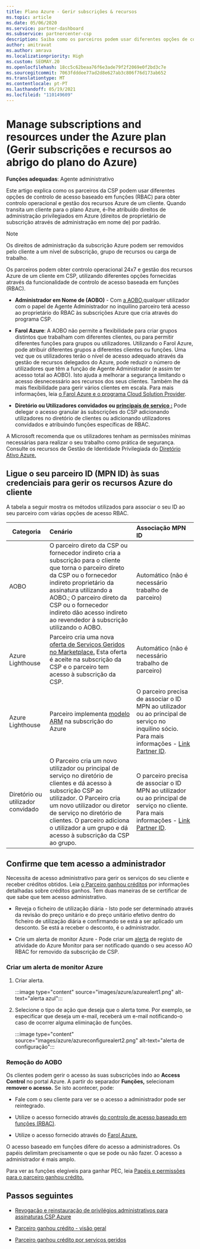 ```yaml
---
title: Plano Azure - Gerir subscrições & recursos
ms.topic: article
ms.date: 05/06/2020
ms.service: partner-dashboard
ms.subservice: partnercenter-csp
description: Saiba como os parceiros podem usar diferentes opções de controlo de acesso baseado em funções (RBAC) para obter controlo operacional e gestão dos recursos Azure de um cliente.
author: amitravat
ms.author: amrava
ms.localizationpriority: High
ms.custom: SEOMAY.20
ms.openlocfilehash: 18cc5c62beaa76f6e3ade79f2f2069e0f2bd3c7e
ms.sourcegitcommit: 7063fdddee77ad2d8e627ab3c806f76d173ab652
ms.translationtype: MT
ms.contentlocale: pt-PT
ms.lasthandoff: 05/19/2021
ms.locfileid: "110149609"
---
```

# <a name="manage-subscriptions-and-resources-under-the-azure-plan"></a>Manage subscriptions and resources under the Azure plan (Gerir subscrições e recursos ao abrigo do plano do Azure)

**Funções adequadas**: Agente administrativo


Este artigo explica como os parceiros da CSP podem usar diferentes opções de controlo de acesso baseado em funções (RBAC) para obter controlo operacional e gestão dos recursos Azure de um cliente. Quando transita um cliente para o plano Azure, é-lhe atribuído direitos de administração privilegiados em Azure (direitos de proprietário de subscrição através de administração em nome de) por padrão.

 > [!NOTE]
 > Os direitos de administração da subscrição Azure podem ser removidos pelo cliente a um nível de subscrição, grupo de recursos ou carga de trabalho. 

 Os parceiros podem obter controlo operacional 24x7 e gestão dos recursos Azure de um cliente em CSP, utilizando diferentes opções fornecidas através da funcionalidade de controlo de acesso baseada em funções (RBAC). 

- **Administrador em Nome de (AOBO)** - Com [a AOBO,](https://channel9.msdn.com/Series/cspdev/Module-11-Admin-On-Behalf-Of-AOBO)qualquer utilizador com o papel de Agente Administrador no inquilino parceiro terá acesso ao proprietário do RBAC às subscrições Azure que cria através do programa CSP.

- **Farol Azure**: A AOBO não permite a flexibilidade para criar grupos distintos que trabalham com diferentes clientes, ou para permitir diferentes funções para grupos ou utilizadores. Utilizando o Farol Azure, pode atribuir diferentes grupos a diferentes clientes ou funções. Uma vez que os utilizadores terão o nível de acesso adequado através da gestão de recursos delegados do Azure, pode reduzir o número de utilizadores que têm a função de Agente Administrador (e assim ter acesso total ao AOBO). Isto ajuda a melhorar a segurança limitando o acesso desnecessário aos recursos dos seus clientes. Também lhe dá mais flexibilidade para gerir vários clientes em escala. Para mais informações, leia [o Farol Azure e o programa Cloud Solution Provider](/azure/lighthouse/concepts/cloud-solution-provider).

- **Diretório ou Utilizadores convidados ou [principais de serviço :](/azure/active-directory/develop/app-objects-and-service-principals)** Pode delegar o acesso granular às subscrições do CSP adicionando utilizadores no diretório de clientes ou adicionando utilizadores convidados e atribuindo funções específicas de RBAC.

A Microsoft recomenda que os utilizadores tenham as permissões mínimas necessárias para realizar o seu trabalho como prática de segurança. Consulte os recursos de Gestão de Identidade Privilegiada do [Diretório Ativo Azure.](/azure/active-directory/privileged-identity-management/pim-configure)

## <a name="link-your-partner-id-mpn-id-to-your-credentials-for-managing-customers-azure-resources"></a>Ligue o seu parceiro ID (MPN ID) às suas credenciais para gerir os recursos Azure do cliente

A tabela a seguir mostra os métodos utilizados para associar o seu ID ao seu parceiro com várias opções de acesso RBAC.

|**Categoria**   |**Cenário**   |**Associação MPN ID**|
|-----------------|:------------------------|:------------------|
|AOBO   |O parceiro direto da CSP ou fornecedor indireto cria a subscrição para o cliente que torna o parceiro direto da CSP ou o fornecedor indireto proprietário da assinatura utilizando a AOBO.; O parceiro direto da CSP ou o fornecedor indireto dão acesso indireto ao revendedor à subscrição utilizando o AOBO.|Automático (não é necessário trabalho de parceiro)|
|Azure Lighthouse|Parceiro cria uma nova [oferta de Serviços Geridos no Marketplace.](/azure/lighthouse/concepts/managed-services-offers) Esta oferta é aceite na subscrição da CSP e o parceiro tem acesso à subscrição da CSP.|Automático (não é necessário trabalho de parceiro)|
|Azure Lighthouse|Parceiro implementa [modelo ARM](/azure/lighthouse/how-to/onboard-customer) na subscrição do Azure|O parceiro precisa de associar o ID MPN ao utilizador ou ao principal de serviço no inquilino sócio. Para mais informações - [Link Partner ID](/azure/billing/billing-partner-admin-link-started).|
|Diretório ou utilizador convidado|O Parceiro cria um novo utilizador ou principal de serviço no diretório de clientes e dá acesso à subscrição CSP ao utilizador. O Parceiro cria um novo utilizador ou diretor de serviço no diretório de clientes. O parceiro adiciona o utilizador a um grupo e dá acesso à subscrição da CSP ao grupo.|O parceiro precisa de associar o ID MPN ao utilizador ou ao principal de serviço no cliente. Para mais informações - [Link Partner ID](/azure/billing/billing-partner-admin-link-started).|

## <a name="confirm-that-you-have-admin-access"></a>Confirme que tem acesso a administrador

Necessita de acesso administrativo para gerir os serviços do seu cliente e receber créditos obtidos. Leia [o Parceiro ganhou créditos](partner-earned-credit.md) por informações detalhadas sobre créditos ganhos. Tem duas maneiras de se certificar de que sabe que tem acesso administrativo.

- Reveja o ficheiro de utilização diária - Isto pode ser determinado através da revisão do preço unitário e do preço unitário efetivo dentro do ficheiro de utilização diária e confirmando se está a ser aplicado um desconto. Se está a receber o desconto, é o administrador.

- Crie um alerta de monitor Azure - Pode criar um [alerta](/azure/azure-monitor/platform/alerts-activity-log) de registo de atividade do Azure Monitor para ser notificado quando o seu acesso AO RBAC for removido da subscrição de CSP.

### <a name="create-an-azure-monitor-alert"></a>Criar um alerta de monitor Azure

1. Criar alerta.

   :::image type="content" source="images/azure/azurealert1.png" alt-text="alerta azul":::

2. Selecione o tipo de ação que deseja que o alerta tome. Por exemplo, se especificar que deseja um e-mail, receberá um e-mail notificando-o caso de ocorrer alguma eliminação de funções.

   :::image type="content" source="images/azure/azureconfigurealert2.png" alt-text="alerta de configuração":::

### <a name="aobo-removal"></a>Remoção do AOBO

Os clientes podem gerir o acesso às suas subscrições indo ao **Access Control** no portal Azure. A partir do separador **Funções,** selecionam **remover o acesso.** Se isto acontecer, pode:

- Fale com o seu cliente para ver se o acesso a administrador pode ser reintegrado.

- Utilize o acesso fornecido através [do controlo de acesso baseado em funções (RBAC)](/azure/role-based-access-control/overview).

- Utilize o acesso fornecido através do [Farol Azure.](https://azure.microsoft.com/services/azure-lighthouse/)

O acesso baseado em funções difere do acesso a administradores. Os papéis delimitam precisamente o que se pode ou não fazer. O acesso a administrador é mais amplo.

Para ver as funções elegíveis para ganhar PEC, leia [Papéis e permissões para o parceiro ganhou crédito.](https://query.prod.cms.rt.microsoft.com/cms/api/am/binary/RE3QuW2)

## <a name="next-steps"></a>Passos seguintes

- [Revogação e reinstauração de privilégios administrativos para assinaturas CSP Azure](revoke-reinstate-csp.md)

- [Parceiro ganhou crédito - visão geral](partner-earned-credit.md)

- [Parceiro ganhou crédito por serviços geridos](partner-earned-credit-explanation.md)